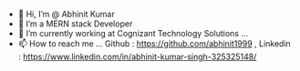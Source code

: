 - 👋 Hi, I’m @ Abhinit Kumar
- 👀 I’m a MERN stack Developer
- 🌱 I’m currently working at Cognizant Technology Solutions ...
- 📫 How to reach me ... Github : https://github.com/abhinit1999 , Linkedin : https://www.linkedin.com/in/abhinit-kumar-singh-325325148/

<!---
abhinit1999/abhinit1999 is a ✨ special ✨ repository because its `README.md` (this file) appears on your GitHub profile.
You can click the Preview link to take a look at your changes.
--->
